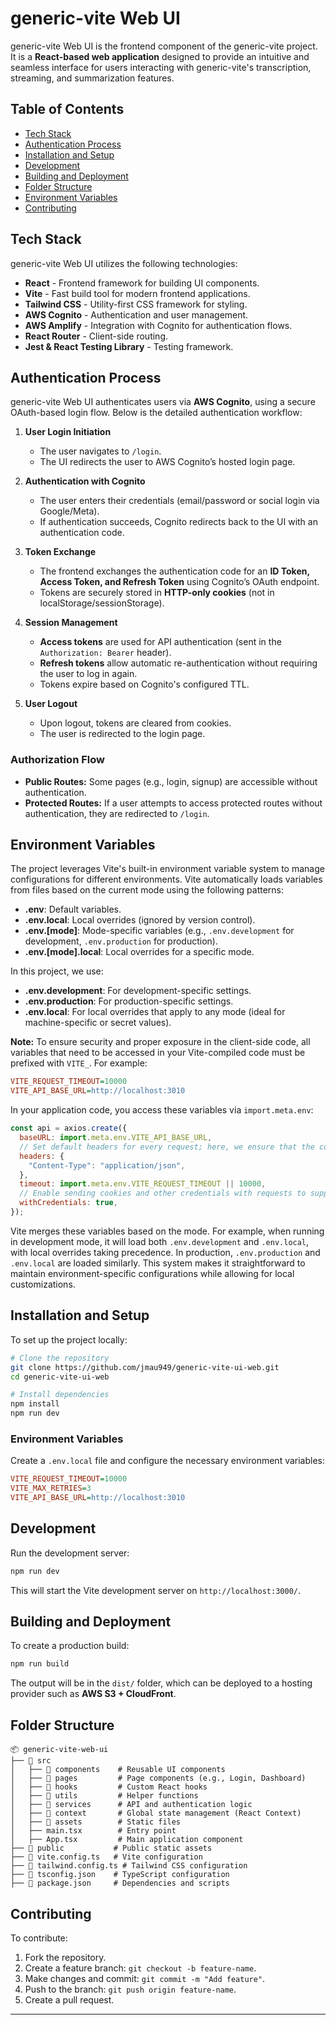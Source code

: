 # generic-vite Web UI

generic-vite Web UI is the frontend component of the generic-vite project. It is a **React-based web application** designed to provide an intuitive and seamless interface for users interacting with generic-vite's transcription, streaming, and summarization features.

## Table of Contents

- [Tech Stack](#tech-stack)
- [Authentication Process](#authentication-process)
- [Installation and Setup](#installation-and-setup)
- [Development](#development)
- [Building and Deployment](#building-and-deployment)
- [Folder Structure](#folder-structure)
- [Environment Variables](#environment-variables)
- [Contributing](#contributing)

## Tech Stack

generic-vite Web UI utilizes the following technologies:

- **React** - Frontend framework for building UI components.
- **Vite** - Fast build tool for modern frontend applications.
- **Tailwind CSS** - Utility-first CSS framework for styling.
- **AWS Cognito** - Authentication and user management.
- **AWS Amplify** - Integration with Cognito for authentication flows.
- **React Router** - Client-side routing.
- **Jest & React Testing Library** - Testing framework.

## Authentication Process

generic-vite Web UI authenticates users via **AWS Cognito**, using a secure OAuth-based login flow. Below is the detailed authentication workflow:

1. **User Login Initiation**

   - The user navigates to `/login`.
   - The UI redirects the user to AWS Cognito’s hosted login page.

2. **Authentication with Cognito**

   - The user enters their credentials (email/password or social login via Google/Meta).
   - If authentication succeeds, Cognito redirects back to the UI with an authentication code.

3. **Token Exchange**

   - The frontend exchanges the authentication code for an **ID Token, Access Token, and Refresh Token** using Cognito’s OAuth endpoint.
   - Tokens are securely stored in **HTTP-only cookies** (not in localStorage/sessionStorage).

4. **Session Management**

   - **Access tokens** are used for API authentication (sent in the `Authorization: Bearer` header).
   - **Refresh tokens** allow automatic re-authentication without requiring the user to log in again.
   - Tokens expire based on Cognito's configured TTL.

5. **User Logout**
   - Upon logout, tokens are cleared from cookies.
   - The user is redirected to the login page.

### Authorization Flow

- **Public Routes:** Some pages (e.g., login, signup) are accessible without authentication.
- **Protected Routes:** If a user attempts to access protected routes without authentication, they are redirected to `/login`.

## Environment Variables

The project leverages Vite's built-in environment variable system to manage configurations for different environments. Vite automatically loads variables from files based on the current mode using the following patterns:

- **.env**: Default variables.
- **.env.local**: Local overrides (ignored by version control).
- **.env.[mode]**: Mode-specific variables (e.g., `.env.development` for development, `.env.production` for production).
- **.env.[mode].local**: Local overrides for a specific mode.

In this project, we use:

- **.env.development**: For development-specific settings.
- **.env.production**: For production-specific settings.
- **.env.local**: For local overrides that apply to any mode (ideal for machine-specific or secret values).

**Note:** To ensure security and proper exposure in the client-side code, all variables that need to be accessed in your Vite-compiled code must be prefixed with `VITE_`. For example:

```ini
VITE_REQUEST_TIMEOUT=10000
VITE_API_BASE_URL=http://localhost:3010
```

In your application code, you access these variables via `import.meta.env`:

```js
const api = axios.create({
  baseURL: import.meta.env.VITE_API_BASE_URL,
  // Set default headers for every request; here, we ensure that the content is sent in JSON format
  headers: {
    "Content-Type": "application/json",
  },
  timeout: import.meta.env.VITE_REQUEST_TIMEOUT || 10000,
  // Enable sending cookies and other credentials with requests to support sessions
  withCredentials: true,
});
```

Vite merges these variables based on the mode. For example, when running in development mode, it will load both `.env.development` and `.env.local`, with local overrides taking precedence. In production, `.env.production` and `.env.local` are loaded similarly. This system makes it straightforward to maintain environment-specific configurations while allowing for local customizations.

## Installation and Setup

To set up the project locally:

```sh
# Clone the repository
git clone https://github.com/jmau949/generic-vite-ui-web.git
cd generic-vite-ui-web

# Install dependencies
npm install
npm run dev
```

### Environment Variables

Create a `.env.local` file and configure the necessary environment variables:

```ini
VITE_REQUEST_TIMEOUT=10000
VITE_MAX_RETRIES=3
VITE_API_BASE_URL=http://localhost:3010
```

## Development

Run the development server:

```sh
npm run dev
```

This will start the Vite development server on `http://localhost:3000/`.

## Building and Deployment

To create a production build:

```sh
npm run build
```

The output will be in the `dist/` folder, which can be deployed to a hosting provider such as **AWS S3 + CloudFront**.

## Folder Structure

```
📦 generic-vite-web-ui
├── 📂 src
│   ├── 📂 components    # Reusable UI components
│   ├── 📂 pages         # Page components (e.g., Login, Dashboard)
│   ├── 📂 hooks         # Custom React hooks
│   ├── 📂 utils         # Helper functions
│   ├── 📂 services      # API and authentication logic
│   ├── 📂 context       # Global state management (React Context)
│   ├── 📂 assets        # Static files
│   ├── main.tsx        # Entry point
│   ├── App.tsx         # Main application component
├── 📂 public           # Public static assets
├── 📄 vite.config.ts   # Vite configuration
├── 📄 tailwind.config.ts # Tailwind CSS configuration
├── 📄 tsconfig.json    # TypeScript configuration
├── 📄 package.json     # Dependencies and scripts
```

## Contributing

To contribute:

1. Fork the repository.
2. Create a feature branch: `git checkout -b feature-name`.
3. Make changes and commit: `git commit -m "Add feature"`.
4. Push to the branch: `git push origin feature-name`.
5. Create a pull request.

---
